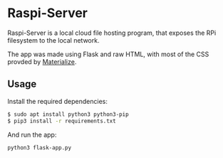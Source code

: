# Raspi-Server
Raspi-Server is a local cloud file hosting program, that exposes the RPi filesystem to the local network.

The app was made using Flask and raw HTML, with most of the CSS provded by [Materialize](https://materializecss.com/).

## Usage
Install the required dependencies:
~~~bash
$ sudo apt install python3 python3-pip
$ pip3 install -r requirements.txt
~~~
And run the app:
~~~
python3 flask-app.py
~~~